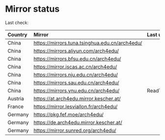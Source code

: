 <script src="./time.js"></script>
# Mirror status
Last check: <script type="text/javascript">localize(1688435750.361204);</script>

|Country|Mirror|Last update|
|:------|:-----|:----------|
|China|https://mirrors.tuna.tsinghua.edu.cn/arch4edu/|<script type="text/javascript">localize(1688409284);</script>|
|China|https://mirrors.aliyun.com/arch4edu/|<script type="text/javascript">localize(1688366114);</script>|
|China|https://mirrors.bfsu.edu.cn/arch4edu/|<script type="text/javascript">localize(1688366114);</script>|
|China|https://mirror.iscas.ac.cn/arch4edu/|<script type="text/javascript">localize(1688409284);</script>|
|China|https://mirrors.nju.edu.cn/arch4edu/|<script type="text/javascript">localize(1688366114);</script>|
|China|https://mirrors.sau.edu.cn/arch4edu/|<script type="text/javascript">localize(1688322711);</script>|
|China|https://mirrors.ynu.edu.cn/arch4edu/|ReadTimeout|
|Austria|https://at.arch4edu.mirror.kescher.at/|<script type="text/javascript">localize(1688409284);</script>|
|France|https://mirror.lesviallon.fr/arch4edu/|<script type="text/javascript">localize(1688409284);</script>|
|Germany|https://pkg.fef.moe/arch4edu/|<script type="text/javascript">localize(1688409284);</script>|
|Germany|https://de.arch4edu.mirror.kescher.at/|<script type="text/javascript">localize(1688409284);</script>|
|Germany|https://mirror.sunred.org/arch4edu/|<script type="text/javascript">localize(1688409284);</script>|

<script src="./tablefilter/tablefilter.js"></script>
<script src="./table.js"></script>